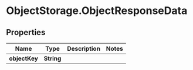 # ObjectStorage.ObjectResponseData

## Properties

Name | Type | Description | Notes
------------ | ------------- | ------------- | -------------
**objectKey** | **String** |  | 


